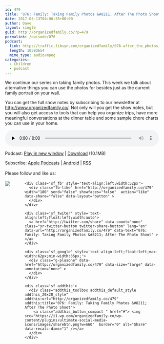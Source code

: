 ```yaml
---
id: 479
title: '076: Family: Taking Family Photos &#8211; After The Photo Shoot'
date: 2017-03-13T04:00:35+00:00
author: Dave
layout: single
guid: http://organizedfamily.co/?p=479
permalink: /episode/076
podcast:
  link: http://traffic.libsyn.com/organizedfamily/076-after_the_photos_-_22017_9.41_PM.mp3
  length: 10593654
  mime_type: audio/mpeg
categories:
  - Children
  - podcast
---
```

We continue our series on taking family photos. This week we talk about alternative things you can use the photos for besides just as the current family portrait on your wall.

You can get the full show notes by subscribing to our newsletter at <http://www.organizedfamily.co/>. Not only will you get the show notes, but you will also get access to tools that can help you organize trips, have more meaningful conversations at the dinner table and some sample chore charts you can use in your home.

<div class="powerpress_player" id="powerpress_player_5397">
  <audio class="wp-audio-shortcode" id="audio-479-77" preload="none" style="width: 100%;" controls="controls"><source type="audio/mpeg" src="http://traffic.libsyn.com/organizedfamily/076-after_the_photos_-_22017_9.41_PM.mp3?_=77" /><a href="http://traffic.libsyn.com/organizedfamily/076-after_the_photos_-_22017_9.41_PM.mp3">http://traffic.libsyn.com/organizedfamily/076-after_the_photos_-_22017_9.41_PM.mp3</a></audio>
</div>

<p class="powerpress_links powerpress_links_mp3">
  Podcast: <a href="http://traffic.libsyn.com/organizedfamily/076-after_the_photos_-_22017_9.41_PM.mp3" class="powerpress_link_pinw" target="_blank" title="Play in new window" onclick="return powerpress_pinw('http://organizedfamily.co/?powerpress_pinw=479-podcast');" rel="nofollow">Play in new window</a> | <a href="http://traffic.libsyn.com/organizedfamily/076-after_the_photos_-_22017_9.41_PM.mp3" class="powerpress_link_d" title="Download" rel="nofollow" download="076-after_the_photos_-_22017_9.41_PM.mp3">Download</a> (10.1MB)
</p>

<p class="powerpress_links powerpress_subscribe_links">
  Subscribe: <a href="https://itunes.apple.com/us/podcast/organized-family/id1047979605?mt=2&ls=1#episodeGuid=http%3A%2F%2Forganizedfamily.co%2F%3Fp%3D479" class="powerpress_link_subscribe powerpress_link_subscribe_itunes" title="Subscribe on Apple Podcasts" rel="nofollow">Apple Podcasts</a> | <a href="http://subscribeonandroid.com/organizedfamily.co/feed/podcast" class="powerpress_link_subscribe powerpress_link_subscribe_android" title="Subscribe on Android" rel="nofollow">Android</a> | <a href="http://organizedfamily.co/feed/podcast" class="powerpress_link_subscribe powerpress_link_subscribe_rss" title="Subscribe via RSS" rel="nofollow">RSS</a>
</p>

<div class='sfsi_Sicons' style='width: 100%; display: inline-block; vertical-align: middle; text-align:left'>
  <div style='margin:0px 8px 0px 0px; line-height: 24px'>
    <span>Please follow and like us:</span>
  </div>
  
  <div class='sfsi_socialwpr'>
    <div class='sf_subscrbe' style='text-align:left;float:left;width:64px'>
      <a href="http://www.specificfeeds.com/widget/emailsubscribe/MTc5ODgx/OA==/" target="_blank"><img src="https://i2.wp.com/organizedfamily.co/wp-content/plugins/ultimate-social-media-icons/images/follow_subscribe.png?w=660" data-recalc-dims="1" /></a>
    </div>
    
    <div class='sf_fb' style='text-align:left;width:52px'>
      <div class="fb-like" href="http://organizedfamily.co/479" width="180" send="false" showfaces="false"  action="like" data-share="false" data-layout="button" >
      </div>
    </div>
    
    <div class='sf_twiter' style='text-align:left;float:left;width:auto'>
      <a href="http://twitter.com/share" data-count="none" class="sr-twitter-button twitter-share-button" lang="en" data-url="http://organizedfamily.co/479" data-text="076: Family: Taking Family Photos &#8211; After The Photo Shoot" ></a>
    </div>
    
    <div class='sf_google' style='text-align:left;float:left;max-width:62px;min-width:35px;'>
      <div class="g-plusone" data-href="http://organizedfamily.co/479" data-size="large" data-annotation="none" >
      </div>
    </div>
    
    <div class='sf_addthis'>
      <div class="addthis_toolbox addthis_default_style addthis_20x20_style" addthis:url="http://organizedfamily.co/479" addthis:title="076: Family: Taking Family Photos &#8211; After The Photo Shoot">
        <a class="addthis_button_compact " href="#"> <img src="https://i1.wp.com/organizedfamily.co/wp-content/plugins/ultimate-social-media-icons/images/sharebtn.png?w=660"  border="0" alt="Share" data-recalc-dims="1" /></a>
      </div>
    </div>
  </div>
</div>